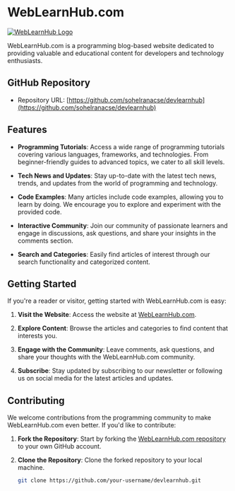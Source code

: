 # WebLearnHub.com

[![WebLearnHub Logo](https://weblearnhub.xyz/dark-logo.png)](https://weblearnhub.xyz)

WebLearnHub.com is a programming blog-based website dedicated to providing valuable and educational content for developers and technology enthusiasts.

## GitHub Repository

- Repository URL: [https://github.com/sohelranacse/devlearnhub](https://github.com/sohelranacse/devlearnhub)

## Features

- **Programming Tutorials**: Access a wide range of programming tutorials covering various languages, frameworks, and technologies. From beginner-friendly guides to advanced topics, we cater to all skill levels.

- **Tech News and Updates**: Stay up-to-date with the latest tech news, trends, and updates from the world of programming and technology.

- **Code Examples**: Many articles include code examples, allowing you to learn by doing. We encourage you to explore and experiment with the provided code.

- **Interactive Community**: Join our community of passionate learners and engage in discussions, ask questions, and share your insights in the comments section.

- **Search and Categories**: Easily find articles of interest through our search functionality and categorized content.

## Getting Started

If you're a reader or visitor, getting started with WebLearnHub.com is easy:

1. **Visit the Website**: Access the website at [WebLearnHub.com](https://weblearnhub.xyz).

2. **Explore Content**: Browse the articles and categories to find content that interests you.

3. **Engage with the Community**: Leave comments, ask questions, and share your thoughts with the WebLearnHub.com community.

4. **Subscribe**: Stay updated by subscribing to our newsletter or following us on social media for the latest articles and updates.

## Contributing

We welcome contributions from the programming community to make WebLearnHub.com even better. If you'd like to contribute:

1. **Fork the Repository**: Start by forking the [WebLearnHub.com repository](https://github.com/sohelranacse/devlearnhub) to your own GitHub account.

2. **Clone the Repository**: Clone the forked repository to your local machine.

   ```bash
   git clone https://github.com/your-username/devlearnhub.git
